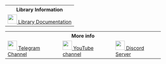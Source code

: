 <body>
	<table align="center">
		<tr> <th colspan="3">Library Information</th> </tr>
		<tr>
			<td>
				<a href='https://nz-uapy.readthedocs.io/en/latest/'><img src="https://pbs.twimg.com/profile_images/525686734760067072/OhsWgbsr_400x400.png" height="30px">
				 Library Documentation</a>
			</td>
	</table>
	<table align="center">
		</tr>
		<tr> <th colspan="3">More info</th> </tr>
		<tr>
			<td>
				<a href="https://t.me/DxsarzUnion"><img src="https://i0.wp.com/tokar.ua/img/upl/2017/10/ba2a64297ef51b85f7848efdc671f41c.png?fit=600%2C350&ssl=1" height="30px">
				 Telegram Channel</a>
			</td>
			<td>
				<a href="https://www.youtube.com/channel/UCNKEgQmAvt6dD7jeMLpte9Q"><img src="https://upload.wikimedia.org/wikipedia/commons/0/09/YouTube_full-color_icon_%282017%29.svg" height="30px">
				 YouTube channel</a>
			</td>
			<td>
				<a href="https://discord.gg/GtpUnsHHT4"><img src="https://pbs.twimg.com/profile_images/525686734760067072/OhsWgbsr_400x400.png" height="30px">
				 Discord Server</a>
			</td>
		</tr>
	</table>
</body>
